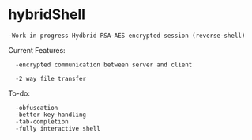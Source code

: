 # hybridShell

    -Work in progress Hydbrid RSA-AES encrypted session (reverse-shell)

  Current Features:
  
      -encrypted communication between server and client
  
      -2 way file transfer
      
  To-do:
  
      -obfuscation
      -better key-handling
      -tab-completion
      -fully interactive shell
  

